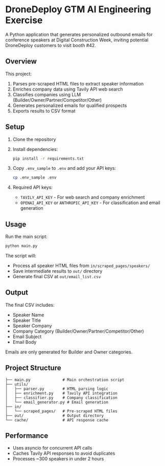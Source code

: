 # DroneDeploy GTM AI Engineering Exercise

A Python application that generates personalized outbound emails for conference speakers at Digital Construction Week, inviting potential DroneDeploy customers to visit booth #42.

## Overview

This project:
1. Parses pre-scraped HTML files to extract speaker information
2. Enriches company data using Tavily API web search
3. Classifies companies using LLM (Builder/Owner/Partner/Competitor/Other)
4. Generates personalized emails for qualified prospects
5. Exports results to CSV format

## Setup

1. Clone the repository
2. Install dependencies:
   ```bash
   pip install -r requirements.txt
   ```

3. Copy `.env_sample` to `.env` and add your API keys:
   ```bash
   cp .env_sample .env
   ```

4. Required API keys:
   - `TAVILY_API_KEY` - For web search and company enrichment
   - `OPENAI_API_KEY` or `ANTHROPIC_API_KEY` - For classification and email generation

## Usage

Run the main script:
```bash
python main.py
```

The script will:
- Process all speaker HTML files from `in/scraped_pages/speakers/`
- Save intermediate results to `out/` directory
- Generate final CSV at `out/email_list.csv`

## Output

The final CSV includes:
- Speaker Name
- Speaker Title  
- Speaker Company
- Company Category (Builder/Owner/Partner/Competitor/Other)
- Email Subject
- Email Body

Emails are only generated for Builder and Owner categories.

## Project Structure

```
├── main.py              # Main orchestration script
├── utils/
│   ├── parser.py        # HTML parsing logic
│   ├── enrichment.py    # Tavily API integration
│   ├── classifier.py    # Company classification
│   └── email_generator.py # Email generation
├── in/
│   └── scraped_pages/   # Pre-scraped HTML files
├── out/                 # Output directory
└── cache/               # API response cache
```

## Performance

- Uses asyncio for concurrent API calls
- Caches Tavily API responses to avoid duplicates
- Processes ~300 speakers in under 2 hours